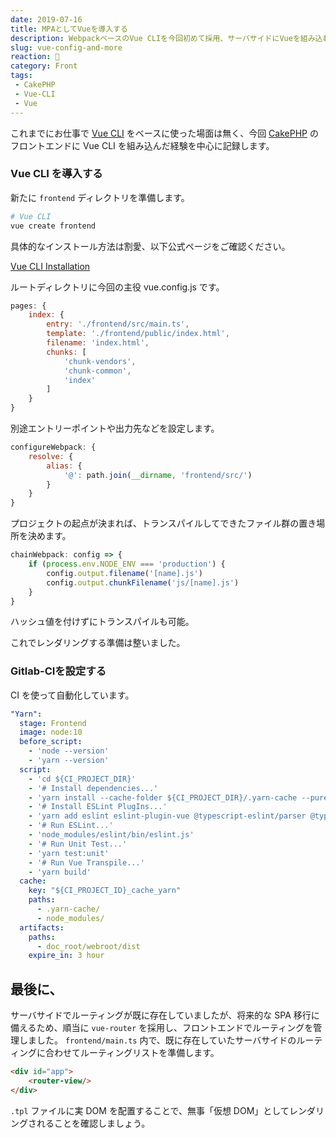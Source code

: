 ```yaml
---
date: 2019-07-16
title: MPAとしてVueを導入する
description: WebpackベースのVue CLIを今回初めて採用、サーバサイドにVueを組み込む際に必要だったことを軽く記録します
slug: vue-config-and-more
reaction: 💚
category: Front
tags: 
 - CakePHP
 - Vue-CLI
 - Vue
---
```


これまでにお仕事で [Vue CLI](https://cli.vuejs.org/) をベースに使った場面は無く、今回 [CakePHP](https://cakephp.org/jp) のフロントエンドに Vue CLI を組み込んだ経験を中心に記録します。

### Vue CLI を導入する

新たに `frontend` ディレクトリを準備します。

```bash
# Vue CLI
vue create frontend
```

具体的なインストール方法は割愛、以下公式ページをご確認ください。

<a class="link-preview" href="https://cli.vuejs.org/guide/installation.html">Vue CLI Installation</a>

ルートディレクトリに今回の主役 vue.config.js です。

```js
pages: {
    index: {
        entry: './frontend/src/main.ts',
        template: './frontend/public/index.html',
        filename: 'index.html',
        chunks: [
            'chunk-vendors',
            'chunk-common',
            'index'
        ]
    }
}
```

別途エントリーポイントや出力先などを設定します。

```js
configureWebpack: {
    resolve: {
        alias: {
            '@': path.join(__dirname, 'frontend/src/')
        }
    }
}
```

プロジェクトの起点が決まれば、トランスパイルしてできたファイル群の置き場所を決めます。

```js
chainWebpack: config => {
    if (process.env.NODE_ENV === 'production') {
        config.output.filename('[name].js')
        config.output.chunkFilename('js/[name].js')
    }
}
```

ハッシュ値を付けずにトランスパイルも可能。

これでレンダリングする準備は整いました。

### Gitlab-CIを設定する

CI を使って自動化しています。

```yaml
"Yarn":
  stage: Frontend
  image: node:10
  before_script:
    - 'node --version'
    - 'yarn --version'
  script:
    - 'cd ${CI_PROJECT_DIR}'
    - '# Install dependencies...'
    - 'yarn install --cache-folder ${CI_PROJECT_DIR}/.yarn-cache --pure-lockfile --non-interactive --no-progress'
    - '# Install ESLint PlugIns...'
    - 'yarn add eslint eslint-plugin-vue @typescript-eslint/parser @typescript-eslint/typescript-estree'
    - '# Run ESLint...'
    - 'node_modules/eslint/bin/eslint.js'
    - '# Run Unit Test...'
    - 'yarn test:unit'
    - '# Run Vue Transpile...'
    - 'yarn build'
  cache:
    key: "${CI_PROJECT_ID}_cache_yarn"
    paths:
      - .yarn-cache/
      - node_modules/
  artifacts:
    paths:
      - doc_root/webroot/dist
    expire_in: 3 hour
```

## 最後に、

サーバサイドでルーティングが既に存在していましたが、将来的な SPA 移行に備えるため、順当に `vue-router` を採用し、フロントエンドでルーティングを管理しました。 `frontend/main.ts` 内で、既に存在していたサーバサイドのルーティングに合わせてルーティングリストを準備します。

```html
<div id="app">
    <router-view/>
</div>
```

`.tpl` ファイルに実 DOM を配置することで、無事「仮想 DOM」としてレンダリングされることを確認しましょう。
